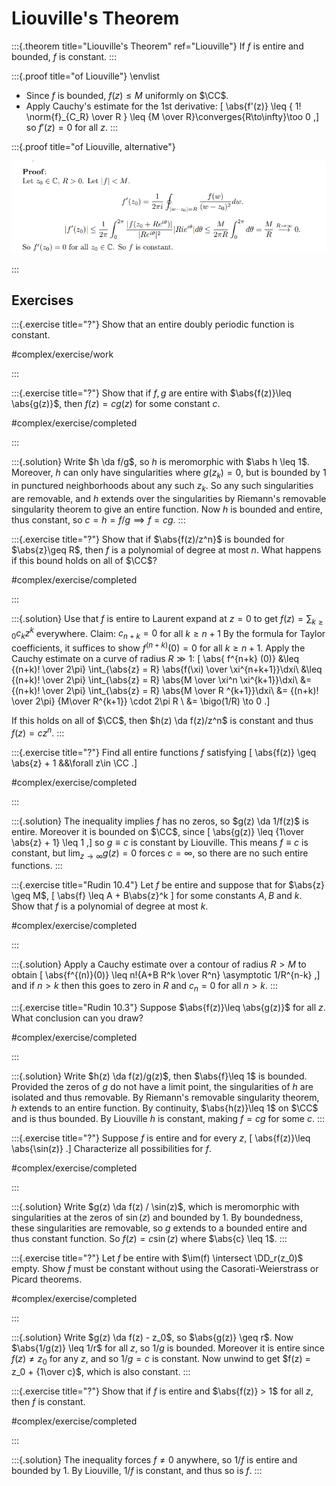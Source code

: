 # Liouville's Theorem

:::{.theorem title="Liouville's Theorem" ref="Liouville"}
If $f$ is entire and bounded, $f$ is constant.
:::

:::{.proof title="of Liouville"}
\envlist

- Since $f$ is bounded, $f(z) \leq M$ uniformly on $\CC$.
- Apply Cauchy's estimate for the 1st derivative:
\[
\abs{f'(z)} \leq { 1! \norm{f}_{C_R} \over R } \leq {M \over R}\converges{R\to\infty}\too 0
,\]
  so $f'(z) = 0$ for all $z$.
:::

:::{.proof title="of Liouville, alternative"}

![](figures/2021-12-14_16-51-04.png)

:::

## Exercises

:::{.exercise title="?"}
Show that an entire doubly periodic function is constant.

#complex/exercise/work 

:::

:::{.exercise title="?"}
Show that if $f, g$ are entire with $\abs{f(z)}\leq \abs{g(z)}$, then $f(z) = cg(z)$ for some constant $c$.

#complex/exercise/completed

:::

:::{.solution}
Write $h \da f/g$, so $h$ is meromorphic with $\abs h \leq 1$.
Moreover, $h$ can only have singularities where $g (z_k) = 0$, but is bounded by 1 in punctured neighborhoods about any such $z_k$.
So any such singularities are removable, and $h$ extends over the singularities by Riemann's removable singularity theorem to give an entire function.
Now $h$ is bounded and entire, thus constant, so $c = h = f/g \implies f=cg$.
:::

:::{.exercise title="?"}
Show that if $\abs{f(z)/z^n}$ is bounded for $\abs{z}\geq R$, then $f$ is a polynomial of degree at most $n$.
What happens if this bound holds on all of $\CC$?

#complex/exercise/completed

:::

:::{.solution}
Use that $f$ is entire to Laurent expand at $z=0$ to get $f(z) = \sum_{k\geq 0}c_k z^k$ everywhere.
Claim: $c_{n+k} = 0$ for all $k\geq n+1$
By the formula for Taylor coefficients, it suffices to show $f^{(n+k)}(0) = 0$ for all $k\geq n+1$.
Apply the Cauchy estimate on a curve of radius $R\gg 1$:
\[
\abs{ f^{n+k} (0)} 
&\leq {(n+k)! \over 2\pi} \int_{\abs{z} = R} \abs{f(\xi) \over \xi^{n+k+1}}\dxi\\
&\leq {(n+k)! \over 2\pi} \int_{\abs{z} = R} \abs{M \over \xi^n \xi^{k+1}}\dxi\\
&= {(n+k)! \over 2\pi} \int_{\abs{z} = R} \abs{M \over R ^{k+1}}\dxi\\
&= {(n+k)! \over 2\pi} {M\over R^{k+1}} \cdot 2\pi R \\
&= \bigo(1/R) \to 0
.\]

If this holds on all of $\CC$, then $h(z) \da f(z)/z^n$ is constant and thus $f(z) = cz^n$.
:::

:::{.exercise title="?"}
Find all entire functions $f$ satisfying
\[
\abs{f(z)} \geq \abs{z} + 1 &&\forall z\in \CC
.\]

#complex/exercise/completed

:::

:::{.solution}
The inequality implies $f$ has no zeros, so $g(z) \da 1/f(z)$ is entire.
Moreover it is bounded on $\CC$, since
\[
\abs{g(z)} \leq {1\over \abs{z} + 1} \leq 1
,\]
so $g\equiv c$ is constant by Liouville.
This means $f\equiv c$ is constant, but $\lim_{z\to \infty}g(z) = 0$ forces $c=\infty$, so there are no such entire functions.
:::

:::{.exercise title="Rudin 10.4"}
Let $f$ be entire and suppose that for $\abs{z} \geq M$,
\[
\abs{f} \leq A + B\abs{z}^k
\]
for some constants $A, B$ and $k$.
Show that $f$ is a polynomial of degree at most $k$.

#complex/exercise/completed

:::

:::{.solution}
Apply a Cauchy estimate over a contour of radius $R> M$ to obtain
\[
\abs{f^{(n)}(0)} \leq n!{A+B R^k \over R^n} \asymptotic 1/R^{n-k}
,\]
and if $n>k$ then this goes to zero in $R$ and $c_n = 0$ for all $n>k$.
:::

:::{.exercise title="Rudin 10.3"}
Suppose $\abs{f(z)}\leq \abs{g(z)}$ for all $z$.
What conclusion can you draw?

#complex/exercise/completed

:::

:::{.solution}
Write $h(z) \da f(z)/g(z)$, then $\abs{f}\leq 1$ is bounded.
Provided the zeros of $g$ do not have a limit point, the singularities of $h$ are isolated and thus removable.
By Riemann's removable singularity theorem, $h$ extends to an entire function.
By continuity, $\abs{h(z)}\leq 1$ on $\CC$ and is thus bounded.
By Liouville $h$ is constant, making $f = cg$ for some $c$.
:::

:::{.exercise title="?"}
Suppose $f$ is entire and for every $z$,
\[
\abs{f(z)}\leq \abs{\sin(z)}
.\]
Characterize all possibilities for $f$.

#complex/exercise/completed 

:::

:::{.solution}
Write $g(z) \da f(z) / \sin(z)$, which is meromorphic with singularities at the zeros of $\sin(z)$ and bounded by 1.
By boundedness, these singularities are removable, so $g$ extends to a bounded entire and thus constant function.
So $f(z) = c\sin(z)$ where $\abs{c} \leq 1$.
:::

:::{.exercise title="?"}
Let $f$ be entire with $\im(f) \intersect \DD_r(z_0)$ empty. 
Show $f$ must be constant without using the Casorati-Weierstrass or Picard theorems.

#complex/exercise/completed

:::

:::{.solution}
Write $g(z) \da f(z) - z_0$, so $\abs{g(z)} \geq r$.
Now $\abs{1/g(z)} \leq 1/r$ for all $z$, so $1/g$ is bounded. 
Moreover it is entire since $f(z) \neq z_0$ for any $z$, and so $1/g = c$ is constant.
Now unwind to get $f(z) = z_0 + {1\over c}$, which is also constant.
:::

:::{.exercise title="?"}
Show that if $f$ is entire and $\abs{f(z)} > 1$ for all $z$, then $f$ is constant.

#complex/exercise/completed

:::

:::{.solution}
The inequality forces $f\neq 0$ anywhere, so $1/f$ is entire and bounded by 1.
By Liouville, $1/f$ is constant, and thus so is $f$.
:::


